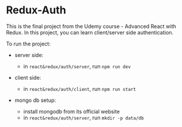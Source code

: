# Redux-Auth

This is the final project from the Udemy course - Advanced React with Redux. In this project, you can learn client/server side authentication.


To run the project:

- server side:
	- in `react&redux/auth/server`, run `npm run dev`

- client side:
	- in `react&redux/auth/client`, run `npm run start`

- mongo db setup:
	- install mongodb from its official website
	- in `react&redux/auth/server`, run `mkdir -p data/db` 